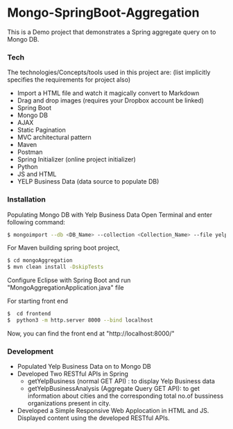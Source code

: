 # Mongo-SpringBoot-Aggregation
This is a Demo project that demonstrates a Spring aggregate query on to Mongo DB.
### Tech
The technologies/Concepts/tools used in this project are: (list implicitly specifies the requirements for project also)
- Import a HTML file and watch it magically convert to Markdown
- Drag and drop images (requires your Dropbox account be linked)
- Spring Boot
- Mongo DB
- AJAX
- Static Pagination
- MVC architectural pattern
- Maven
- Postman
- Spring Initializer (online project initializer)
- Python
- JS and HTML
- YELP Business Data (data source to populate DB)
### Installation

Populating Mongo DB with Yelp Business Data
Open Terminal and enter following command:
```sh
$ mongoimport --db <DB_Name> --collection <Collection_Name> --file yelp_academic_dataset_business.json
```

For Maven building spring boot project, 
```sh
$ cd mongoAggregation
$ mvn clean install -DskipTests
```

Configure Eclipse with Spring Boot and run "MongoAggregationApplication.java" file

For starting front end

```sh
$  cd frontend
$  python3 -m http.server 8000 --bind localhost
```
Now, you can find the front end at "http://localhost:8000/"

### Development
- Populated Yelp Business Data on to Mongo DB
- Developed Two RESTful APIs in Spring
    - getYelpBusiness (normal GET API) : to display Yelp Business data  
    - getYelpBusinessAnalysis (Aggregate Query GET API): to get information about cities and the corresponding total no.of bussiness organizations present in city.
- Developed a Simple Responsive Web Applocation in HTML and JS. Displayed content using the developed RESTful APIs. 


